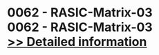 # 0062 - RASIC-Matrix-03<br />0062 - RASIC-Matrix-03<br />[>> Detailed information](https://secure.shareit.com/shareit/product.html?productid=300951605&affiliateid=200057808)